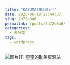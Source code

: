 ```yaml
---
title: "KAZUMA(第3部分)"
date: 2025-06-18T17:44:37
slug: 2a72e8a6
permalink: /posts/2a72e8a6/
categories:
  - 未分类
tags:
  - wordpress
---
```


![图片[1]-歪歪的耽美资源站](/images/wp/2a72e8a6-3f5abcbc.jpg)
